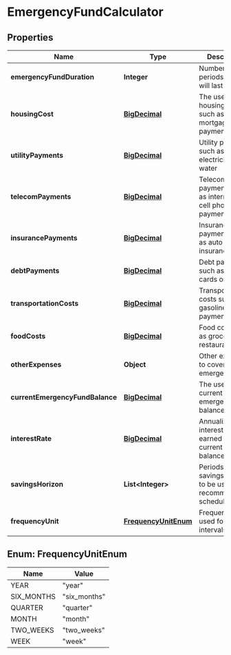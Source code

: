 
# EmergencyFundCalculator

## Properties
Name | Type | Description | Notes
------------ | ------------- | ------------- | -------------
**emergencyFundDuration** | **Integer** | Number of periods the fund will last | 
**housingCost** | [**BigDecimal**](BigDecimal.md) | The user&#39;s housing costs, such as rent or mortgage payments |  [optional]
**utilityPayments** | [**BigDecimal**](BigDecimal.md) | Utility payments such as electricity or water |  [optional]
**telecomPayments** | [**BigDecimal**](BigDecimal.md) | Telecom payments such as internet or cell phone payments |  [optional]
**insurancePayments** | [**BigDecimal**](BigDecimal.md) | Insurance payments such as auto or home insurance |  [optional]
**debtPayments** | [**BigDecimal**](BigDecimal.md) | Debt payments such as credit cards or loans |  [optional]
**transportationCosts** | [**BigDecimal**](BigDecimal.md) | Transportation costs such as gasoline or car payments |  [optional]
**foodCosts** | [**BigDecimal**](BigDecimal.md) | Food costs such as groceries or restaurants |  [optional]
**otherExpenses** | **Object** | Other expenses to cover in the emergency fund |  [optional]
**currentEmergencyFundBalance** | [**BigDecimal**](BigDecimal.md) | The user&#39;s current emergency fund balance |  [optional]
**interestRate** | [**BigDecimal**](BigDecimal.md) | Annualized interest rate earned on the current fund balance |  [optional]
**savingsHorizon** | **List&lt;Integer&gt;** | Periods in the savings horizon to be used in the recommendation schedule |  [optional]
**frequencyUnit** | [**FrequencyUnitEnum**](#FrequencyUnitEnum) | Frequency unit used for all time intervals |  [optional]


<a name="FrequencyUnitEnum"></a>
## Enum: FrequencyUnitEnum
Name | Value
---- | -----
YEAR | &quot;year&quot;
SIX_MONTHS | &quot;six_months&quot;
QUARTER | &quot;quarter&quot;
MONTH | &quot;month&quot;
TWO_WEEKS | &quot;two_weeks&quot;
WEEK | &quot;week&quot;



